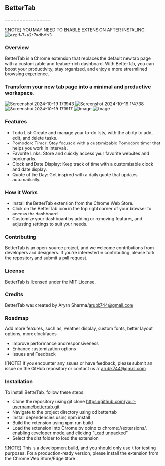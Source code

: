 ## BetterTab
================

![NOTE] YOU MAY NEED TO ENABLE EXTENSION AFTER INSTALING
![ezgif-7-a2c7adbdb3](https://github.com/user-attachments/assets/ce25ddfb-d04d-46fa-9ef6-27bce7d3a10d)



### Overview
BetterTab is a Chrome extension that replaces the default new tab page with a customizable and feature-rich dashboard. With BetterTab, you can boost your productivity, stay organized, and enjoy a more streamlined browsing experience.

### Transform your new tab page into a minimal and productive workspace.
![Screenshot 2024-10-19 173943](https://github.com/user-attachments/assets/13692ee9-1290-4066-9d1b-4593d389ea7f)
![Screenshot 2024-10-19 174738](https://github.com/user-attachments/assets/dc081755-11f5-4bd1-be81-741df184733b)
![Screenshot 2024-10-19 173917](https://github.com/user-attachments/assets/2a584b7e-9446-4a12-a9b9-b7464d394aee)
![image](https://github.com/user-attachments/assets/6d7f1804-7a0c-4338-ac6c-50736053da49)
![image](https://github.com/user-attachments/assets/4337da8e-7554-4242-995a-4306638e8a1c)

### Features
- Todo List: Create and manage your to-do lists, with the ability to add, edit, and delete tasks.
- Pomodoro Timer: Stay focused with a customizable Pomodoro timer that helps you work in intervals.
- Favorite Links: Store and quickly access your favorite websites and bookmarks.
- Clock and Date Display: Keep track of time with a customizable clock and date display.
- Quote of the Day: Get inspired with a daily quote that updates automatically.

### How it Works
- Install the BetterTab extension from the Chrome Web Store.
- Click on the BetterTab icon in the top right corner of your browser to access the dashboard.
- Customize your dashboard by adding or removing features, and adjusting settings to suit your needs.

### Contributing
BetterTab is an open-source project, and we welcome contributions from developers and designers. If you're interested in contributing, please fork the repository and submit a pull request.

### License
BetterTab is licensed under the MIT License.

### Credits
BetterTab was created by Aryan Sharma/arubk744@gmail.com

### Roadmap
Add more features, such as, weather display, custom fonts, better layout options, more clockfaces
- Improve performance and responsiveness
- Enhance customization options
- Issues and Feedback

![NOTE] If you encounter any issues or have feedback, please submit an issue on the GitHub repository or contact us at arubk744@gmail.com

### Installation
To install BetterTab, follow these steps:

- Clone the repository using git clone https://github.com/your-username/bettertab.git
- Navigate to the project directory using cd bettertab
- Install dependencies using npm install
- Build the extension using npm run build
- Load the extension into Chrome by going to chrome://extensions/, enabling developer mode, and clicking "Load unpacked"
- Select the dist folder to load the extension

![NOTE] This is a development build, and you should only use it for testing purposes. For a production-ready version, please install the extension from the Chrome Web Store/Edge Store
